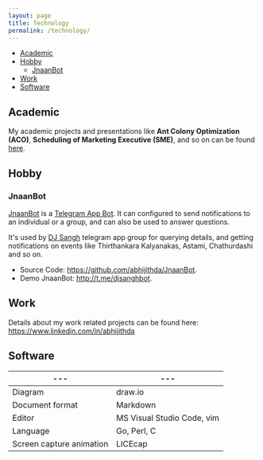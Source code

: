 ```yaml
---
layout: page
title: Technology
permalink: /technology/
---
```


- [Academic](#academic)
- [Hobby](#hobby)
  - [JnaanBot](#jnaanbot)
- [Work](#work)
- [Software](#software)

## Academic

My academic projects and presentations like **Ant Colony Optimization (ACO)**, **Scheduling of Marketing Executive (SME)**, and so on can be found [here](https://github.com/abhijithda/academic).

## Hobby

### JnaanBot

[JnaanBot](http://t.me/djsanghbot) is a [Telegram App Bot](https://core.telegram.org/bots). It can configured to send notifications to an individual or a group, and can also be used to answer questions.

It's used by [DJ Sangh](http://djsangh.org/) telegram app group for querying details, and getting notifications on events like Thirthankara Kalyanakas, Astami, Chathurdashi and so on.

- Source Code: <https://github.com/abhijithda/JnaanBot>.
- Demo JnaanBot: <http://t.me/djsanghbot>.

## Work

Details about my work related projects can be found here: <https://www.linkedin.com/in/abhijithda>

## Software

--- | ---
--- | ---
Diagram | draw.io
Document format | Markdown
Editor | MS Visual Studio Code, vim
Language | Go, Perl, C
Screen capture animation | LICEcap
